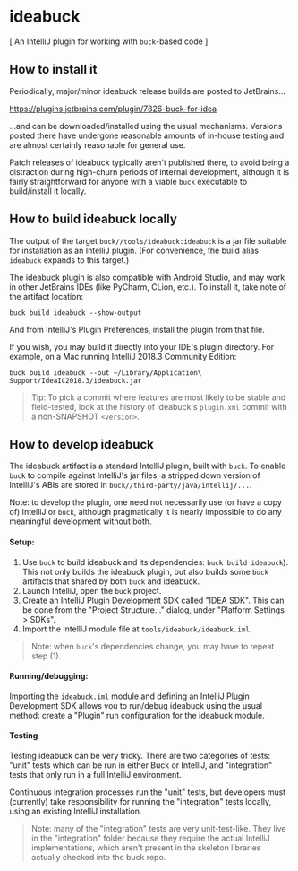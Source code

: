 # ideabuck
[ An IntelliJ plugin for working with `buck`-based code ]

## How to install it

Periodically, major/minor ideabuck release builds are posted 
to JetBrains...

  https://plugins.jetbrains.com/plugin/7826-buck-for-idea
  
...and can be downloaded/installed using the usual mechanisms.
Versions posted there have undergone reasonable amounts of in-house
testing and are almost certainly reasonable for general use.

Patch releases of ideabuck typically aren't published there,
to avoid being a distraction during high-churn periods of internal
development, although it is fairly straightforward for anyone with
a viable `buck` executable to build/install it locally.

## How to build ideabuck locally

The output of the target `buck//tools/ideabuck:ideabuck` is a jar file
suitable for installation as an IntelliJ plugin.  (For convenience, the
build alias `ideabuck` expands to this target.)

The ideabuck plugin is also compatible with Android Studio, and may work in
other JetBrains IDEs (like PyCharm, CLion, etc.).  To install it, take note
of the artifact location:

    buck build ideabuck --show-output
    
And from IntelliJ's Plugin Preferences, install the plugin from that file. 

If you wish, you may build it directly into your IDE's plugin directory.  For example,
on a Mac running IntelliJ 2018.3 Community Edition:

    buck build ideabuck --out ~/Library/Application\ Support/IdeaIC2018.3/ideabuck.jar

> Tip: To pick a commit where features are most likely to be stable
> and field-tested, look at the history of ideabuck's `plugin.xml`
> commit with a non-SNAPSHOT `<version>`.

## How to develop ideabuck

The ideabuck artifact is a standard IntelliJ plugin, built with `buck`.
To enable `buck` to compile against IntelliJ's jar files, a stripped down
version of IntelliJ's ABIs are stored in `buck//third-party/java/intellij/...`.

Note: to develop the plugin, one need not necessarily use (or have a copy of)
IntelliJ or `buck`, although pragmatically it is nearly impossible to do any
meaningful development without both.

#### Setup:
1.  Use `buck` to build ideabuck and its dependencies:  `buck build ideabuck`).
    This not only builds the ideabuck plugin, but also builds some `buck`
    artifacts that shared by both `buck` and ideabuck.
2.  Launch IntelliJ, open the `buck` project.
3.  Create an IntelliJ Plugin Development SDK called "IDEA SDK".  This can be
    done from the "Project Structure..." dialog, under "Platform Settings > SDKs".
4.  Import the IntelliJ module file at `tools/ideabuck/ideabuck.iml`.  

> Note: when `buck`'s dependencies change, you may have to repeat step (1).

#### Running/debugging:

Importing the `ideabuck.iml` module and defining an IntelliJ Plugin Development
SDK allows you to run/debug ideabuck using the usual method: create a "Plugin"
run configuration for the ideabuck module.

#### Testing

Testing ideabuck can be very tricky.  There are two categories of
tests:  "unit" tests which can be run in either Buck or IntelliJ, and
"integration" tests that only run in a full IntelliJ environment.

Continuous integration processes run the "unit" tests, but developers
must (currently) take responsibility for running the "integration"
tests locally, using an existing IntelliJ installation.

> Note: many of the "integration" tests are very unit-test-like.
> They live in the "integration" folder because they require the 
> actual IntelliJ implementations, which aren't present in the
> skeleton libraries actually checked into the buck repo.

